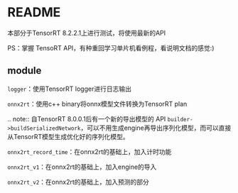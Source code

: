 # README

本部分于TensorRT 8.2.2.1上进行测试，将使用最新的API

PS：掌握 TensoRT API，有种重回学习单片机看例程，看说明文档的感觉:)

## module

`logger`：使用TensorRT logger进行日志输出

`onnx2rt`：使用c++ binary将onnx模型文件转换为TensorRT plan

.. note:: 自TensorRT 8.0.0.1后有一个新的导出模型的 API `builder->buildSerializedNetwork`，可以不用生成engine再导出序列化模型，而可以直接从TensorRT模型生成优化好的序列化模型。

`onnx2rt_record_time`：在onnx2rt的基础上，加入计时功能

`onnx2rt_v1`：在onnx2rt的基础上，加入engine的导入

`onnx2rt_v2`：在onnx2rt的基础上，加入预测的部分
